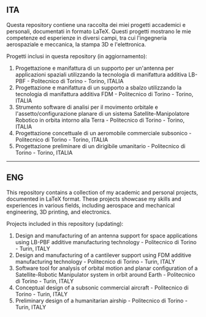 ## ITA

Questa repository contiene una raccolta dei miei progetti accademici e personali, documentati in formato LaTeX. Questi progetti mostrano le mie competenze ed esperienze in diversi campi, tra cui l'ingegneria aerospaziale e meccanica, la stampa 3D e l'elettronica.

Progetti inclusi in questa repository (in aggiornamento):

1. Progettazione e manifattura di un supporto per un'antenna per applicazioni spaziali utilizzando la tecnologia di manifattura additiva LB-PBF - Politecnico di Torino - Torino, ITALIA
2. Progettazione e manifattura di un supporto a sbalzo utilizzando la tecnologia di manifattura additiva FDM - Politecnico di Torino - Torino, ITALIA
3. Strumento software di analisi per il movimento orbitale e l'assetto/configurazione planare di un sistema Satellite-Manipolatore Robotico in orbita intorno alla Terra - Politecnico di Torino - Torino, ITALIA
4. Progettazione concettuale di un aeromobile commerciale subsonico - Politecnico di Torino - Torino, ITALIA
5. Progettazione preliminare di un dirigibile umanitario - Politecnico di Torino - Torino, ITALIA
-----------------------------------------------------------------------------------------------------------------------------------------------------------------------

## ENG

This repository contains a collection of my academic and personal projects, documented in LaTeX format. These projects showcase my skills and experiences in various fields, including aerospace and mechanical engineering, 3D printing, and electronics.

Projects included in this repository (updating):

1. Design and manufacturing of an antenna support for space applications using LB-PBF additive manufacturing technology - Politecnico di Torino - Turin, ITALY
2. Design and manufacturing of a cantilever support using FDM additive manufacturing technology - Politecnico di Torino - Turin, ITALY
3. Software tool for analysis of orbital motion and planar configuration of a Satellite-Robotic Manipulator system in orbit around Earth - Politecnico di Torino - Turin, ITALY
4. Conceptual design of a subsonic commercial aircraft - Politecnico di Torino - Turin, ITALY
5. Preliminary design of a humanitarian airship - Politecnico di Torino - Turin, ITALY
